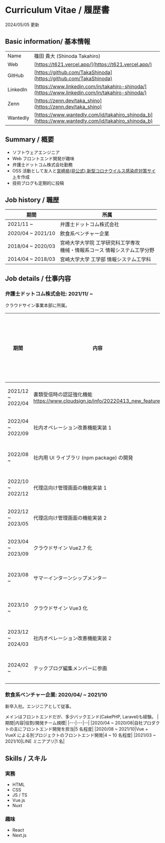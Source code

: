 # Curriculum Vitae / 履歴書

2024/05/05 更新

## Basic information/ 基本情報

|          |                                                                                                  |
| -------- | ------------------------------------------------------------------------------------------------ |
| Name     | 篠田 貴大 (Shinoda Takahiro)                                                                     |
| Web      | [https://t621.vercel.app/](https://t621.vercel.app/)                                             |
| GitHub   | [https://github.com/TakaShinoda](https://github.com/TakaShinoda)                                 |
| LinkedIn | [https://www.linkedin.com/in/takahiro-shinoda/](https://www.linkedin.com/in/takahiro-shinoda/)   |
| Zenn     | [https://zenn.dev/taka_shino](https://zenn.dev/taka_shino)                                       |
| Wantedly | [https://www.wantedly.com/id/takahiro_shinoda_b](https://www.wantedly.com/id/takahiro_shinoda_b) |

## Summary / 概要

- ソフトウェアエンジニア
- Web フロントエンド開発が趣味
- 弁護士ドットコム株式会社勤務
- OSS 活動として友人と[宮崎県(非公式) 新型コロナウイルス感染症対策サイト](https://github.com/covid19-miyazaki/covid19)を作成
- 技術ブログも定期的に投稿

## Job history / 職歴

| 期間              | 所属                                                                           |
| ----------------- | ------------------------------------------------------------------------------ |
| 2021/11 ~         | 弁護士ドットコム株式会社                                                       |
| 2020/04 ~ 2021/10 | 飲食系ベンチャー企業                                                           |
| 2018/04 ~ 2020/03 | 宮崎大学大学院 工学研究科工学専攻<br />機械・情報系コース 情報システム工学分野 |
| 2014/04 ~ 2018/03 | 宮崎大学大学 工学部 情報システム工学科                                         |

## Job details / 仕事内容

### 弁護士ドットコム株式会社: 2021/11/ ~

クラウドサイン事業本部に所属。

| 期間              | 内容                                                                              | 役割/開発チーム規模 |
| ----------------- | --------------------------------------------------------------------------------- | ------------------- |
| 2021/12 ~ 2022/04 | 書類受信時の認証強化機能<br />https://www.cloudsign.jp/info/20220413_new_feature/ | 3 名程度            |
| 2022/04 ~ 2022/09 | 社内オペレーション改善機能実装 1                                                  | 3 名程度            |
| 2022/08 ~         | 社内用 UI ライブラリ (npm package) の開発                                         | 6 名程度            |
| 2022/10 ~ 2022/12 | 代理店向け管理画面の機能実装 1                                                    | 2 名程度            |
| 2022/12 ~ 2023/05 | 代理店向け管理画面の機能実装 2                                                    | 3 名程度            |
| 2023/04 ~ 2023/09 | クラウドサイン Vue2.7 化                                                          | 5 名程度            |
| 2023/08 ~         | サマーインターンシップメンター                                                    | 7 名程度            |
| 2023/10 ~         | クラウドサイン Vue3 化                                                            | 5 名程度            |
| 2023/12 ~ 2024/03 | 社内オペレーション改善機能実装 2                                                  | 3 名程度            |
| 2024/02 ~         | テックブログ編集メンバーに参画                                                    | 9 名程度            |

### 飲食系ベンチャー企業: 2020/04/ ~ 2021/10

新卒入社。エンジニアとして従事。

メインはフロントエンドだが、多少バックエンド(CakePHP, Laravel)も経験。
|期間|内容|役割/開発チーム規模|
|---|---|--|
|2020/04 ~ 2020/08|自社プロダクトの主にフロントエンド開発を担当|5 名程度|
|2020/08 ~ 2021/10|Vue + VueX による別プロジェクトのフロントエンド開発|4 ~ 10 名程度|
|2021/03 ~ 2021/10|LINE ミニアプリ|1 名|

## Skills / スキル

### 実務

- HTML
- CSS
- JS / TS
- Vue.js
- Nuxt

### 趣味

- React
- Next.js
